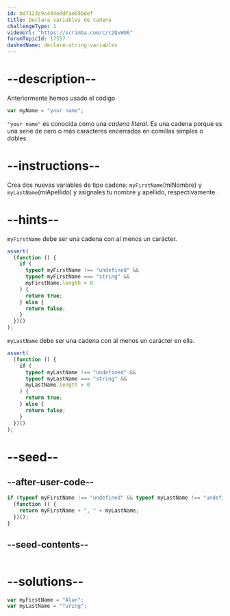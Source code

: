 ```yaml
---
id: bd7123c9c444eddfaeb5bdef
title: Declara variables de cadena
challengeType: 1
videoUrl: "https://scrimba.com/c/c2QvWU6"
forumTopicId: 17557
dashedName: declare-string-variables
---
```


# --description--

Anteriormente hemos usado el código

```js
var myName = "your name";
```

`"your name"` es conocida como una <dfn>cadena</dfn> <dfn>literal</dfn>. Es una cadena porque es una serie de cero o más caracteres encerrados en comillas simples o dobles.

# --instructions--

Crea dos nuevas variables de tipo cadena: `myFirstName`(miNombre) y `myLastName`(miApellido) y asígnales tu nombre y apellido, respectivamente.

# --hints--

`myFirstName` debe ser una cadena con al menos un carácter.

```js
assert(
  (function () {
    if (
      typeof myFirstName !== "undefined" &&
      typeof myFirstName === "string" &&
      myFirstName.length > 0
    ) {
      return true;
    } else {
      return false;
    }
  })()
);
```

`myLastName` debe ser una cadena con al menos un carácter en ella.

```js
assert(
  (function () {
    if (
      typeof myLastName !== "undefined" &&
      typeof myLastName === "string" &&
      myLastName.length > 0
    ) {
      return true;
    } else {
      return false;
    }
  })()
);
```

# --seed--

## --after-user-code--

```js
if (typeof myFirstName !== "undefined" && typeof myLastName !== "undefined") {
  (function () {
    return myFirstName + ", " + myLastName;
  })();
}
```

## --seed-contents--

```js

```

# --solutions--

```js
var myFirstName = "Alan";
var myLastName = "Turing";
```
